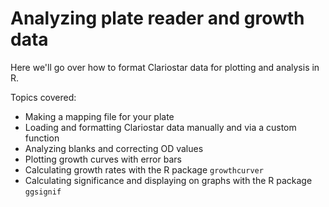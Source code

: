 # Analyzing plate reader and growth data

Here we'll go over how to format Clariostar data for plotting and analysis in R. 

Topics covered:  
 * Making a mapping file for your plate
 * Loading and formatting Clariostar data manually and via a custom function
 * Analyzing blanks and correcting OD values
 * Plotting growth curves with error bars
 * Calculating growth rates with the R package `growthcurver`
 * Calculating significance and displaying on graphs with the R package `ggsignif`
